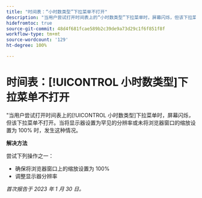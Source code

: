 ```yaml
---
title: "时间表：“小时数类型”下拉菜单不打开"
description: "当用户尝试打开时间表上的“小时数类型”下拉菜单时，屏幕闪烁，但该下拉菜单不打开。当将显示器设置为罕见的分辨率或未将浏览器窗口的缩放设置为 100% 时，发生这种情况。"
hidefromtoc: true
source-git-commit: 48d4f681fcae589b2c39de9a73d29c1f6f851f8f
workflow-type: tm+mt
source-wordcount: '129'
ht-degree: 100%

---
```



# 时间表：[!UICONTROL 小时数类型]下拉菜单不打开

&quot;当用户尝试打开时间表上的[!UICONTROL 小时数类型]下拉菜单时，屏幕闪烁，但该下拉菜单不打开。当将显示器设置为罕见的分辨率或未将浏览器窗口的缩放设置为 100% 时，发生这种情况。

**解决方法**

尝试下列操作之一：

* 确保将浏览器窗口上的缩放设置为 100%
* 调整显示器分辨率

_首次报告于 2023 年 1 月 30 日。_

